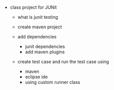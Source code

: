 - class project for JUNit
	- what is junit testing
	- create maven project
	- add dependencies 
		- junit dependencies
		- add maven plugins
		
	- create test case and run the test case using
		- maven
		- eclipse ide
		- using custom runner class
